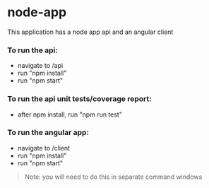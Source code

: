 # node-app
This application has a node app api and an angular client

### To run the api:
* navigate to /api
* run "npm install"
* run "npm start"

### To run the api unit tests/coverage report:
* after npm install, run "npm run test"

### To run the angular app:
* navigate to /client
* run "npm install"
* run "npm start"

> Note: you will need to do this in separate command windows
